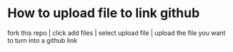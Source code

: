 # How to upload file to link github
fork this repo | click add files | select upload file | upload the file you want to turn into a github link
